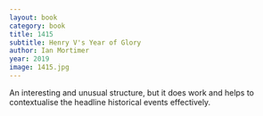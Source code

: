 ```yaml
---
layout: book
category: book
title: 1415
subtitle: Henry V's Year of Glory
author: Ian Mortimer
year: 2019
image: 1415.jpg
---
```

An interesting and unusual structure, but it does work and helps to contextualise the headline historical events effectively.
